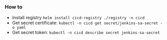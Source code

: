 ### How to
* Install registry ```helm install cicd-registry ./registry -n cicd```
* Get secret certificate: ```kubectl -n cicd get secret/jenkins-sa-secret -o yaml``` 
* Get secret token: ```kubectl -n cicd describe secret jenkins-sa-secret```